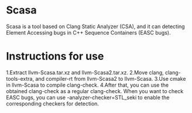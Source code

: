 # Scasa
  Scasa is a tool based on Clang Static Analyzer (CSA), and it can detecting Element Accessing bugs in C++ Sequence Containers (EASC bugs).

# Instructions for use
  1.Extract llvm-Scasa.tar.xz and llvm-Scasa2.tar.xz.
  2.Move clang, clang-tools-extra, and compiler-rt from llvm-Scasa2 to llvm-Scasa.
  3.Use cmake in llvm-Scasa to compile clang-check.
  4.After that, you can use the obtained clang-check as a regular clang-check. When you want to check EASC bugs, you can use -analyzer-checker=STL_seki to enable the corresponding checkers for detection.

# 
    
  
